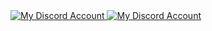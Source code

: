   <a href="https://discord.com/users/169711695932030976" target="_blank">
    <img alt="My Discord Account" src="https://lanyard-profile-readme.vercel.app/api/169711695932030976?theme=dark&bg=0d1117&animated=true&hideDiscrim=true&borderRadius=30px&idleMessage=Probably%20doing%20something%20else..."  />
  </a>
  <a href="https://discord.com/users/498969254842859521" target="_blank">
    <img alt="My Discord Account" src="https://lanyard-profile-readme.vercel.app/api/498969254842859521?theme=dark&bg=0d1117&animated=true&hideDiscrim=true&borderRadius=30px&idleMessage=Probably%20doing%20something%20else..."  />
  </a>
